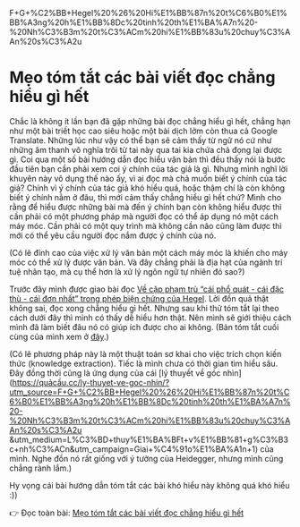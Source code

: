 F+G+%C2%BB+Hegel%20%26%20Hi%E1%BB%87n%20t%C6%B0%E1%BB%A3ng%20h%E1%BB%8Dc%20tinh%20th%E1%BA%A7n%20-%20Nh%C3%B3m%20t%C3%ACm%20hi%E1%BB%83u%20chuy%C3%AAn%20s%C3%A2u


# Mẹo tóm tắt các bài viết đọc chẳng hiểu gì hết

Chắc là không ít lần bạn đã gặp những bài đọc chẳng hiểu gì hết, chẳng hạn như một bài triết học cao siêu hoặc một bài dịch lởm còn thua cả Google Translate. Những lúc như vậy có thể bạn sẽ cảm thấy từ ngữ nó cứ như những âm thanh vô nghĩa trôi từ tai này qua tai kia chứa chả đọng lại được gì. Coi qua một số bài hướng dẫn đọc hiểu văn bản thì đều thấy nói là bước đầu tiên bạn cần phải xem coi ý chính của tác giả là gì. Nhưng mình nghĩ lời khuyên này vô dụng thế nào ấy, vì ai đọc mà chả muốn biết ý chính của tác giả? Chính vì ý chính của tác giả khó hiểu quá, hoặc thậm chí là còn không biết ý chính nằm ở đâu, thì mới cảm thấy chẳng hiểu gì hết chứ? Mình cho rằng để hiểu được những bài mà đến ý chính bạn còn không hiểu được thì cần phải có một phương pháp mà người đọc có thể áp dụng nó một cách máy móc. Cần phải có một quy trình mà không cần não cũng làm được thì mới có thể yêu cầu người đọc nắm được ý chính của nó.

(Có lẽ đỉnh cao của việc xử lý văn bản một cách máy móc là khiến cho máy móc có thể xử lý được văn bản. Và đây chẳng phải là địa hạt của ngành trí tuệ nhân tạo, mà cụ thể hơn là xử lý ngôn ngữ tự nhiên đó sao?)

Trước đây mình được giao bài đọc [Về cặp phạm trù “cái phổ quát - cái đặc thù - cái đơn nhất” trong phép biện chứng của Hegel](https://www.chungta.com/nd/tu-lieu-tra-cuu/ve_cap_pham_tru_pho_quat-dac_thu-don_nhat_cua_hegel-2.html). Lời đồn quả thật không sai, đọc xong chẳng hiểu gì hết. Nhưng sau khi thử tóm tắt lại theo cách dưới đây thì mình có thấy dễ hiểu hơn thật. Nên mình sẽ giới thiệu cách mình đã làm biết đâu nó có giúp ích được cho ai không. (Bản tóm tắt cuối cùng của mình xem ở [đây](https://xn--qucu-hr5aza.cc/ve-cap-pham-tru-cai-pho-quat-cai-dac-thu-cai-don-nhat-trong-phep-bien-chung-cua-hegel/?utm_source=F+G+%C2%BB+Hegel%20%26%20Hi%E1%BB%87n%20t%C6%B0%E1%BB%A3ng%20h%E1%BB%8Dc%20tinh%20th%E1%BA%A7n%20-%20Nh%C3%B3m%20t%C3%ACm%20hi%E1%BB%83u%20chuy%C3%AAn%20s%C3%A2u&utm_medium=C%C3%A1i+ph%E1%BB%95+qu%C3%A1t%2C+c%C3%A1i+%C4%91%E1%BA%B7c+th%C3%B9%2C+c%C3%A1i+%C4%91%C6%A1n+nh%E1%BA%A5t&utm_campaign=Giai+%C4%91o%E1%BA%A1n+1).) 

(Có lẽ phương pháp này là một thuật toán sơ khai cho việc trích chọn kiến thức (knowledge extraction). Tiếc là mình chưa có thời gian tìm hiểu sâu. Đây đồng thời cũng là ứng dụng của cái [lý thuyết về góc nhìn](https://quảcầu.cc/ly-thuyet-ve-goc-nhin/?utm_source=F+G+%C2%BB+Hegel%20%26%20Hi%E1%BB%87n%20t%C6%B0%E1%BB%A3ng%20h%E1%BB%8Dc%20tinh%20th%E1%BA%A7n%20-%20Nh%C3%B3m%20t%C3%ACm%20hi%E1%BB%83u%20chuy%C3%AAn%20s%C3%A2u
&utm_medium=L%C3%BD+thuy%E1%BA%BFt+v%E1%BB%81+g%C3%B3c+nh%C3%ACn&utm_campaign=Giai+%C4%91o%E1%BA%A1n+1) của mình. Nghe đồn nó rất giống với ý tưởng của Heidegger, nhưng mình cũng chẳng rành lắm.)  

Hy vọng cái bài hướng dẫn tóm tắt các bài khó hiểu này không quá khó hiểu :))

👉 Đọc toàn bài: [Mẹo tóm tắt các bài viết đọc chẳng hiểu gì hết](https://xn--qucu-hr5aza.cc/meo-tom-tat-cac-bai-viet-doc-chang-hieu-gi-het/?utm_source=F+G+%C2%BB+Hegel%20%26%20Hi%E1%BB%87n%20t%C6%B0%E1%BB%A3ng%20h%E1%BB%8Dc%20tinh%20th%E1%BA%A7n%20-%20Nh%C3%B3m%20t%C3%ACm%20hi%E1%BB%83u%20chuy%C3%AAn%20s%C3%A2u&utm_medium=M%E1%BA%B9o+t%C3%B3m+t%E1%BA%AFt+c%C3%A1c+b%C3%A0i+vi%E1%BA%BFt+%C4%91%E1%BB%8Dc+ch%E1%BA%B3ng+hi%E1%BB%83u+g%C3%AC+h%E1%BA%BFt&utm_campaign=Giai+%C4%91o%E1%BA%A1n+1)
